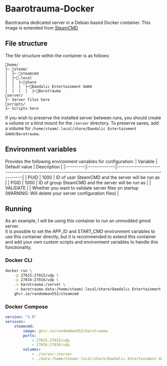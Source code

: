 # Baarotrauma-Docker
Barotrauma dedicated server in a Debian based Docker container.
This image is extended from [SteamCMD](https://github.com/randomman552/SteamCMD-Docker)

## File structure
The file structure within the container is as follows:
```
📁home/
├─ 📁steam/
│  ├─ 📜steamcmd
│  ├─📁.local
│  │  ├─📁share
|  |  |  ├─📁Daedalic Entertainment GmbH
|  |  |  |  ├─📁Barotrauma
📁server/
├─ Server files here
📁scripts/
├─ Scripts here
```

If you wish to preserve the installed server between runs, you should create a volume or a bind mount for the `/server` directory.
To preserve saves, add a volume for `/home/steam/.local/share/Daedalic Entertainment GmbH/Barotrauma`.

## Environment variables
Provides the following environment variables for configuration:
| Variable  | Default value | Description                                                                                                 |
|:---------:|:-------------:|:-----------------------------------------------------------------------------------------------------------:|
| PUID      | 1000          | ID of user SteamCMD and the server will be run as                                                           |
| PGID      | 1000          | ID of group SteamCMD and the server will be run as                                                          |
| VALIDATE  |               | Whether you want to validate server files on startup (WARNING: Will delete your server configuration files) |

## Running
As an example, I will be using this container to run an unmodded gmod server.\
It is possible to set the APP_ID and START_CMD environment variables to use this container directly, but it is recommended to extend this container and add your own custom scripts and environment variables to handle this functionality.
### Docker CLI
```sh
docker run \
    -p 27015:27015/udp \
    -p 27016:27016/udp \
    -v barotrauma:/server \
    -v barotrauma-data:/home/steam/.local/share/Daedalic Entertainment GmbH/Barotrauma \
    ghcr.io/randomman552/steamcmd
```
### Docker Compose
```yml
version: "3.8"
services:
    steamcmd:
        image: ghcr.io/randomman552/barotrauma
        ports:
            - 27015:27015/udp
            - 27016:27016/udp
        volumes:
            - ./server:/server
            - ./data:/home/steam/.local/share/Daedalic Entertainment GmbH/Barotrauma
```
